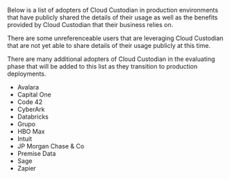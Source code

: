 Below is a list of adopters of Cloud Custodian in production environments that have publicly shared the details of their usage as well as the benefits provided by Cloud Custodian that their business relies on. 

There are some unreferenceable users that are leveraging Cloud Custodian that are not yet able to share details of their usage publicly at this time.

There are many additional adopters of Cloud Custodian in the evaluating phase that will be added to this list as they transition to production deployments.

- Avalara
- Capital One
- Code 42
- CyberArk
- Databricks
- Grupo
- HBO Max
- Intuit
- JP Morgan Chase & Co
- Premise Data
- Sage
- Zapier
